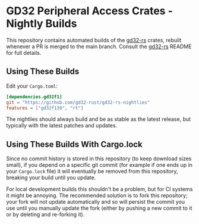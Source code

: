 # GD32 Peripheral Access Crates - Nightly Builds

This repository contains automated builds of the [gd32-rs] crates, rebuilt
whenever a PR is merged to the main branch. Consult the [gd32-rs] README
for full details.

[gd32-rs]: https://github.com/gd32-rust/gd32-rs

## Using These Builds

Edit your `Cargo.toml`:

```toml
[dependencies.gd32f1]
git = "https://github.com/gd32-rust/gd32-rs-nightlies"
features = ["gd32f130", "rt"]
```

The nightlies should always build and be as stable as the latest release, but
typically with the latest patches and updates.


## Using These Builds With Cargo.lock

Since no commit history is stored in this repository (to keep download sizes
small), if you depend on a specific git commit (for example if one ends up
in your `Cargo.lock` file) it will eventually be removed from this repository,
breaking your build until you update.

For local development builds this shouldn't be a problem, but for CI systems
it might be annoying. The recommended solution is to fork this repository;
your fork will not update automatically and so will persist the commit you
use until you manually update the fork (either by pushing a new commit to it
or by deleting and re-forking it).

